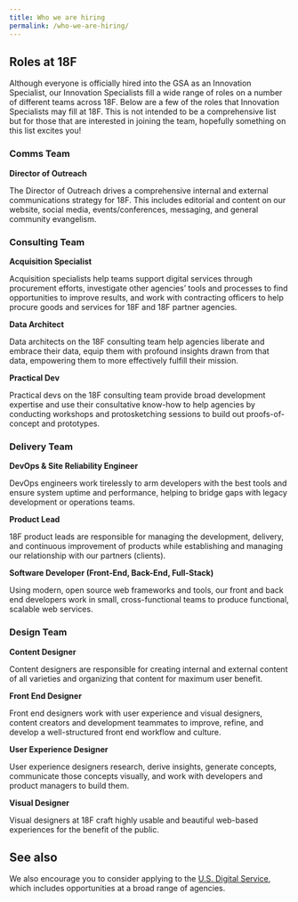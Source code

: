 ```yaml
---
title: Who we are hiring
permalink: /who-we-are-hiring/
---
```

## Roles at 18F
Although everyone is officially hired into the GSA as an Innovation Specialist, our Innovation Specialists fill a wide range of roles on a number of different teams across 18F. Below are a few of the roles that Innovation Specialists may fill at 18F. This is not intended to be a comprehensive list but for those that are interested in joining the team, hopefully something on this list excites you!


### Comms Team

**Director of Outreach**

The Director of Outreach drives a comprehensive internal and external communications strategy for 18F. This includes editorial and content on our website, social media, events/conferences, messaging, and general community evangelism.

### Consulting Team

**Acquisition Specialist**

Acquisition specialists help teams support digital services through procurement efforts, investigate other agencies’ tools and processes to find opportunities to improve results, and work with contracting officers to help procure goods and services for 18F and 18F partner agencies.

**Data Architect**

Data architects on the 18F consulting team help agencies liberate and embrace their data, equip them with profound insights drawn from that data, empowering them to more effectively fulfill their mission. 

**Practical Dev**

Practical devs on the 18F consulting team provide broad development expertise and use their consultative know-how to help agencies by conducting workshops and protosketching sessions to build out proofs-of-concept and prototypes.

### Delivery Team

**DevOps & Site Reliability Engineer**

DevOps engineers work tirelessly to arm developers with the best tools and ensure system uptime and performance, helping to bridge gaps with legacy development or operations teams.

**Product Lead**

18F product leads are responsible for managing the development, delivery, and continuous improvement of products while establishing and managing our relationship with our partners (clients).

**Software Developer (Front-End, Back-End, Full-Stack)**

Using modern, open source web frameworks and tools, our front and back end developers work in small, cross-functional teams to produce functional, scalable web services.

### Design Team

**Content Designer**

Content designers are responsible for creating internal and external content of all varieties and organizing that content for maximum user benefit.

**Front End Designer**

Front end designers work with user experience and visual designers, content creators and development teammates to improve, refine, and develop a well-structured front end workflow and culture.

**User Experience Designer**

User experience designers research, derive insights, generate concepts, communicate those concepts visually, and work with developers and product managers to build them.

**Visual Designer**

Visual designers at 18F craft highly usable and beautiful web-based experiences for the benefit of the public.

## See also

We also encourage you to consider applying to the [U.S. Digital Service](https://www.whitehouse.gov/digital/united-states-digital-service), which includes opportunities at a broad range of agencies.
